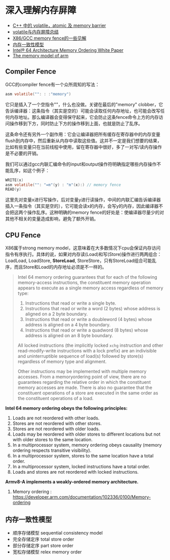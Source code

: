 # 深入理解内存屏障

- [C++ 中的 volatile，atomic 及 memory barrier](https://gaomf.cn/2020/09/11/Cpp_Volatile_Atomic_Memory_barrier/)
- [volatile与内存屏障总结](https://zhuanlan.zhihu.com/p/43526907)
- [X86/GCC memory fence的一些见解](https://zhuanlan.zhihu.com/p/41872203)
- [内存一致性模型](https://blog.csdn.net/langren388/article/details/102702638)
- [Intel® 64 Architecture Memory Ordering White Paper](http://www.cs.cmu.edu/~410-f10/doc/Intel_Reordering_318147.pdf)
- [The memory model of arm](https://developer.arm.com/documentation/100941/0101/The-memory-model)

## Compiler Fence

GCC的compiler fence有一个众所周知的写法：

```c
asm volatile("": : :"memory")
```

它只是插入了一个空指令""，什么也没做。关键在最后的"memory" clobber，它告诉编译器：这条指令（其实是空的）可能会读取任何内存地址，也可能会改写任何内存地址。那么编译器会变得保守起来，它会防止这条fence命令上方的内存访问操作移到下方，同时防止下方的操作移到上面，也就是防止了乱序。

这条命令还有另外一个副作用：它会让编译器把所有缓存在寄存器中的内存变量flush到内存中，然后重新从内存中读取这些值。这并不一定是我们想要的结果，比如有些变量只在当前线程中使用，留在寄存器中很好，多了一对写/读内存操作是不必要的开销。

我们可以通过gcc内联汇编命令的input和output操作符明确指定哪些内存操作不能乱序，如这个例子：

```c
WRITE(x)
asm volatile("": "=m"(y) : "m"(x):) // memory fence
READ(y)
```

这里先对变量x进行写操作，后对变量y进行读操作，中间的内联汇编告诉编译器插入一条指令（其实是空的），它可能会读x的内存，会写y的内存，因此编译器不会把这两个操作乱序。这种明确的memory fence的好处是：使编译器尽量少的对其他不相关的变量造成影响，避免了额外开销。

## CPU Fence

X86属于strong memory model，这意味着在大多数情况下cpu会保证内存访问指令有序执行。具体的说，如果对内存读(Load)和写(Store)操作进行两两组合：LoadLoad, LoadStore, **StoreLoad**, StoreStore，只有StoreLoad组合可能乱序，而且Store和Load的内存地址必须是不一样的。

> Intel 64 memory ordering guarantees that for each of the following memory-access instructions, the constituent memory operation appears to execute as a single memory access regardless of memory type:
> 1. Instructions that read or write a single byte.
> 2. Instructions that read or write a word (2 bytes) whose address is aligned on a 2 byte boundary.
> 3. Instructions that read or write a doubleword (4 bytes) whose address is aligned on a 4 byte boundary.
> 4. Instructions that read or write a quadword (8 bytes) whose address is aligned on an 8 byte boundary.
>
> All locked instructions (the implicitly locked `xchg` instruction and other read-modify-write instructions with a lock prefix) are an indivisible and uninterruptible sequence of load(s) followed by store(s) regardless of memory type and alignment.
> 
> Other instructions may be implemented with multiple memory accesses. From a memoryordering point of view, there are no guarantees regarding the relative order in which the constituent memory accesses are made. There is also no guarantee that the constituent operations of a store are executed in the same order as the constituent operations of a load. 


**Intel 64 memory ordering obeys the following principles:**

1. Loads are not reordered with other loads.
2. Stores are not reordered with other stores.
3. Stores are not reordered with older loads.
4. Loads may be reordered with older stores to different locations but not with older stores to the same location.
5. In a multiprocessor system, memory ordering obeys causality (memory ordering respects transitive visibility).
6. In a multiprocessor system, stores to the same location have a total order.
7. In a multiprocessor system, locked instructions have a total order.
8. Loads and stores are not reordered with locked instructions. 

**Armv8-A implements a weakly-ordered memory architecture.**

1. Memory ordering : https://developer.arm.com/documentation/102336/0100/Memory-ordering

## 内存一致性模型

* 顺序存储模型 sequential consistency model
* 完全存储定序 total store order
* 部分存储定序 part store order
* 宽松存储模型 relex memory order